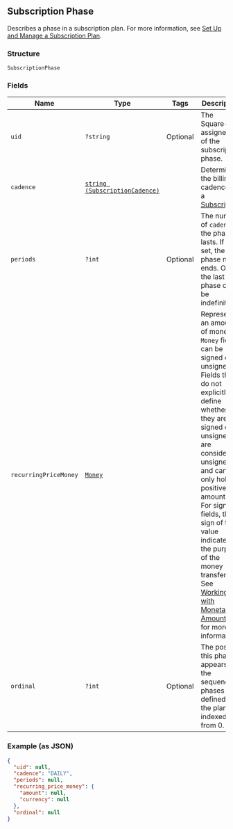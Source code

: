 ## Subscription Phase

Describes a phase in a subscription plan. For more information, see
[Set Up and Manage a Subscription Plan](https://developer.squareup.com/docs/docs/subscriptions-api/setup-plan).

### Structure

`SubscriptionPhase`

### Fields

| Name | Type | Tags | Description |
|  --- | --- | --- | --- |
| `uid` | `?string` | Optional | The Square-assigned ID of the subscription phase. |
| `cadence` | [`string (SubscriptionCadence)`](/doc/models/subscription-cadence.md) |  | Determines the billing cadence of a [Subscription](#type-Subscription) |
| `periods` | `?int` | Optional | The number of `cadence`s the phase lasts. If not set, the phase never ends. Only the last phase can be indefinite. |
| `recurringPriceMoney` | [`Money`](/doc/models/money.md) |  | Represents an amount of money. `Money` fields can be signed or unsigned.<br>Fields that do not explicitly define whether they are signed or unsigned are<br>considered unsigned and can only hold positive amounts. For signed fields, the<br>sign of the value indicates the purpose of the money transfer. See<br>[Working with Monetary Amounts](https://developer.squareup.com/docs/build-basics/working-with-monetary-amounts)<br>for more information. |
| `ordinal` | `?int` | Optional | The position this phase appears in the sequence of phases defined for the plan, indexed from 0. |

### Example (as JSON)

```json
{
  "uid": null,
  "cadence": "DAILY",
  "periods": null,
  "recurring_price_money": {
    "amount": null,
    "currency": null
  },
  "ordinal": null
}
```


